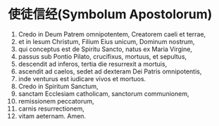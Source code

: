 # 使徒信经(Symbolum Apostolorum)

1. Credo in Deum Patrem omnipotentem, Creatorem caeli et terrae,
2. et in Iesum Christum, Filium Eius unicum, Dominum nostrum,
3. qui conceptus est de Spiritu Sancto, natus ex Maria Virgine,
4. passus sub Pontio Pilato, crucifixus, mortuus, et sepultus,
5. descendit ad inferos, tertia die resurrexit a mortuis,
6. ascendit ad caelos, sedet ad dexteram Dei Patris omnipotentis,
7. inde venturus est iudicare vivos et mortuos.
8. Credo in Spiritum Sanctum,
9. sanctam Ecclesiam catholicam, sanctorum communionem,
10. remissionem peccatorum,
11. carnis resurrectionem,
12. vitam aeternam. Amen.